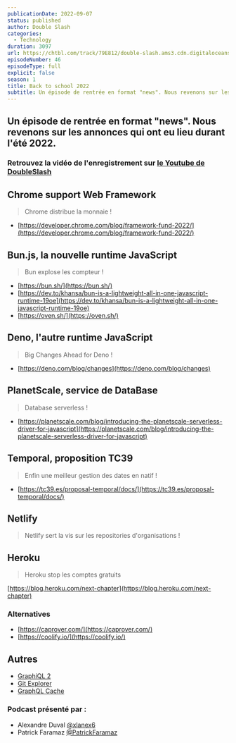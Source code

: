 ```yaml
---
publicationDate: 2022-09-07
status: published
author: Double Slash
categories:
  - Technology
duration: 3097
url: https://chtbl.com/track/79E812/double-slash.ams3.cdn.digitaloceanspaces.com/DS_046_news_sept22.mp3
episodeNumber: 46
episodeType: full
explicit: false
season: 1
title: Back to school 2022
subtitle: Un épisode de rentrée en format "news". Nous revenons sur les annonces qui ont eu lieu durant l'été 2022.
---
```


## Un épisode de rentrée en format "news". Nous revenons sur les annonces qui ont eu lieu durant l'été 2022.

### Retrouvez la vidéo de l'enregistrement sur [le Youtube de DoubleSlash](https://youtu.be/D1IJ08_pYhA)

## Chrome support Web Framework

> Chrome distribue la monnaie !

- [https://developer.chrome.com/blog/framework-fund-2022/](https://developer.chrome.com/blog/framework-fund-2022/)

## Bun.js, la nouvelle runtime JavaScript

> Bun explose les compteur !

- [https://bun.sh/](https://bun.sh/)
- [https://dev.to/khansa/bun-is-a-lightweight-all-in-one-javascript-runtime-19oe](https://dev.to/khansa/bun-is-a-lightweight-all-in-one-javascript-runtime-19oe)
- [https://oven.sh/](https://oven.sh/)

## Deno, l'autre runtime JavaScript

> Big Changes Ahead for Deno !

- [https://deno.com/blog/changes](https://deno.com/blog/changes)

## PlanetScale, service de DataBase

> Database serverless !

- [https://planetscale.com/blog/introducing-the-planetscale-serverless-driver-for-javascript](https://planetscale.com/blog/introducing-the-planetscale-serverless-driver-for-javascript)


## Temporal, proposition TC39

> Enfin une meilleur gestion des dates en natif !

- [https://tc39.es/proposal-temporal/docs/](https://tc39.es/proposal-temporal/docs/)

## Netlify

> Netlify sert la vis sur les repositories d'organisations !

## Heroku

> Heroku stop les comptes gratuits

[https://blog.heroku.com/next-chapter](https://blog.heroku.com/next-chapter)

### Alternatives

- [https://caprover.com/](https://caprover.com/)
- [https://coolify.io/](https://coolify.io/)

## Autres

- [GraphiQL 2](https://github.com/graphql/graphiql/)
- [Git Explorer](https://gitexplorer.com/)
- [GraphQL Cache](https://stellate.co/graphql-edge-caching)


### Podcast présenté par :

- Alexandre Duval [@xlanex6](https://twitter.com/xlanex6)
- Patrick Faramaz [@PatrickFaramaz](https://twitter.com/PatrickFaramaz)
